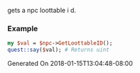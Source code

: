 gets a npc loottable i d.
### Example

```perl
my $val = $npc->GetLoottableID();
quest::say($val); # Returns uint
```


Generated On 2018-01-15T13:04:48-08:00